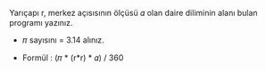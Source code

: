 Yarıçapı r, merkez açısısının ölçüsü 𝛼 olan daire diliminin alanı bulan programı yazınız.

* 𝜋 sayısını = 3.14 alınız.

* Formül : (𝜋 * (r*r) * 𝛼) / 360